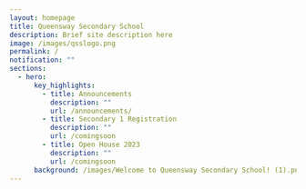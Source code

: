 ```yaml
---
layout: homepage
title: Queensway Secondary School
description: Brief site description here
image: /images/qsslogo.png
permalink: /
notification: ""
sections:
  - hero:
      key_highlights:
        - title: Announcements
          description: ""
          url: /announcements/
        - title: Secondary 1 Registration
          description: ""
          url: /comingsoon
        - title: Open House 2023
          description: ""
          url: /comingsoon
      background: /images/Welcome to Queensway Secondary School! (1).png
---
```

